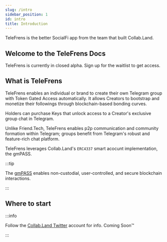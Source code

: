 ```yaml
---
slug: /intro
sidebar_position: 1
id: intro
title: Introduction
---
```


TeleFrens is the better SocialFi app from the team that built Collab.Land.

## Welcome to the TeleFrens Docs

TeleFrens is currently in closed alpha. Sign up for the waitlist to get access.

## What is TeleFrens

TeleFrens enables an individual or brand to create their own Telegram group with Token Gated Access automatically. It allows Creators to bootstrap and monetize their followings through blockchain-based bonding curves.

Holders can purchase Keys that unlock access to a Creator's exclusive group chat in Telegram.

Unlike Friend.Tech, TeleFrens enables p2p communication and community formation within Telegram; groups benefit from Telegram's robust and feature-rich chat platform.

TeleFrens leverages Collab.Land's `ERC4337` smart acocunt implementation, the gmPASS.

:::tip

The [gmPASS](/help-docs/key-features/gm-pass) enables non-custodial, user-controlled, and secure blockchain interactions.

:::

## Where to start

:::info

Follow the [Collab.Land Twitter](https://twitter.com/Collab_Land_) account for info. Coming Soon™

:::

<!-- 
### I'm a Creator

Start Here:

### I'm a Holder

Start Here: 
-->
